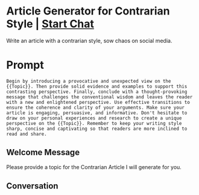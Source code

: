 

# Article Generator for Contrarian Style | [Start Chat](https://gptcall.net/chat.html?data=%7B%22contact%22%3A%7B%22id%22%3A%22cCQhem0f0Z9DuC9zTZ5Sm%22%2C%22flow%22%3Atrue%7D%7D)
Write an article with a contrarian style, sow chaos on social media. 

# Prompt

```
Begin by introducing a provocative and unexpected view on the {{Topic}}. Then provide solid evidence and examples to support this contrasting perspective. Finally, conclude with a thought-provoking message that challenges the conventional wisdom and leaves the reader with a new and enlightened perspective. Use effective transitions to ensure the coherence and clarity of your arguments. Make sure your article is engaging, persuasive, and informative. Don't hesitate to draw on your personal experiences and research to create a unique perspective on the {{Topic}}. Remember to keep your writing style sharp, concise and captivating so that readers are more inclined to read and share.

```

## Welcome Message
Please provide a topic for the Contrarian Article I will generate for you. 

## Conversation




